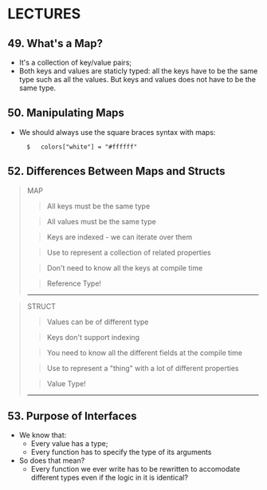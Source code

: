 # LECTURES

## 49. What's a Map?
- It's a collection of key/value pairs;
- Both keys and values are staticly typed: all the keys have to be the same type such as all the values. But keys and values does not have to be the same type.

## 50. Manipulating Maps
- We should always use the square braces syntax with maps:

        $   colors["white"] = "#ffffff"

## 52. Differences Between Maps and Structs
> MAP 
>
>> All keys must be the same type
>
>> All values must be the same type
>
>> Keys are indexed - we can iterate over them
> 
>> Use to represent a collection of related properties
>
>> Don't need to know all the keys at compile time
> 
>> Reference Type!
> -------------------------------------------

> STRUCT
>
>> Values can be of different type
>
>> Keys don't support indexing
>
>> You need to know all the different fields at the compile time
>
>> Use to represent a "thing" with a lot of different properties
>
>> Value Type!
> --------------------------------------------

## 53. Purpose of Interfaces
- We know that:
  - Every value has a type;
  - Every function has to specify the type of its arguments
- So does that mean?
  - Every function we ever write has to be rewritten to accomodate different types even if the logic in it is identical?